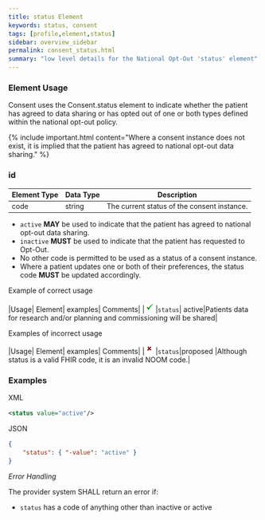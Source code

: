 ```yaml
---
title: status Element
keywords: status, consent
tags: [profile,element,status]
sidebar: overview_sidebar
permalink: consent_status.html
summary: "low level details for the National Opt-Out 'status' element"
---
```

### Element Usage ###

Consent uses the Consent.status element to indicate whether the patient has agreed to data sharing or has opted out of one or both types defined within the national opt-out policy.

{% include important.html content="Where a consent instance does not exist, it is implied that the patient has agreed to national opt-out data sharing." %}

### id ###

|Element Type| Data Type| Description|
| ------------- | ------------- | ------------- |
| code| string | The current status of the consent instance.|


- `active` **MAY** be used to indicate that the patient has agreed to national opt-out data sharing.
- `inactive` **MUST** be used to indicate that the patient has requested to Opt-Out. 
- No other code is permitted to be used as a status of a consent instance.
- Where a patient updates one or both of their preferences, the status code **MUST** be updated accordingly.

Example of correct usage

|Usage| Element| examples| Comments|
|![Tick](images/tick.png)|`status`| active|Patients data for research and/or planning and commissioning will be shared|

Examples of incorrect usage

|Usage| Element| examples| Comments|
|![Cross](images/cross.png)|`status`|proposed |Although status is a valid FHIR code, it is an invalid NOOM code.|

### Examples ###

XML

```xml
<status value="active"/>
```
JSON

```json
{
    "status": { "-value": "active" }
}
```

*Error Handling*

The provider system SHALL return an error if:

- `status` has a code of anything other than inactive or active






